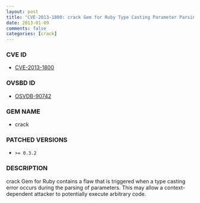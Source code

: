 ```yaml
---
layout: post
title: "CVE-2013-1800: crack Gem for Ruby Type Casting Parameter Parsing Remote Code Execution"
date: 2013-01-09
comments: false
categories: [crack]
---
```



### CVE ID

* [CVE-2013-1800](http://osvdb.org/show/osvdb/90742)



### OVSBD ID

* [OSVDB-90742](http://osvdb.org/show/osvdb/90742)


### GEM NAME

* crack


### PATCHED VERSIONS


* `>= 0.3.2`


### DESCRIPTION

crack Gem for Ruby contains a flaw that is triggered when a type casting
error occurs during the parsing of parameters. This may allow a
context-dependent attacker to potentially execute arbitrary code.

